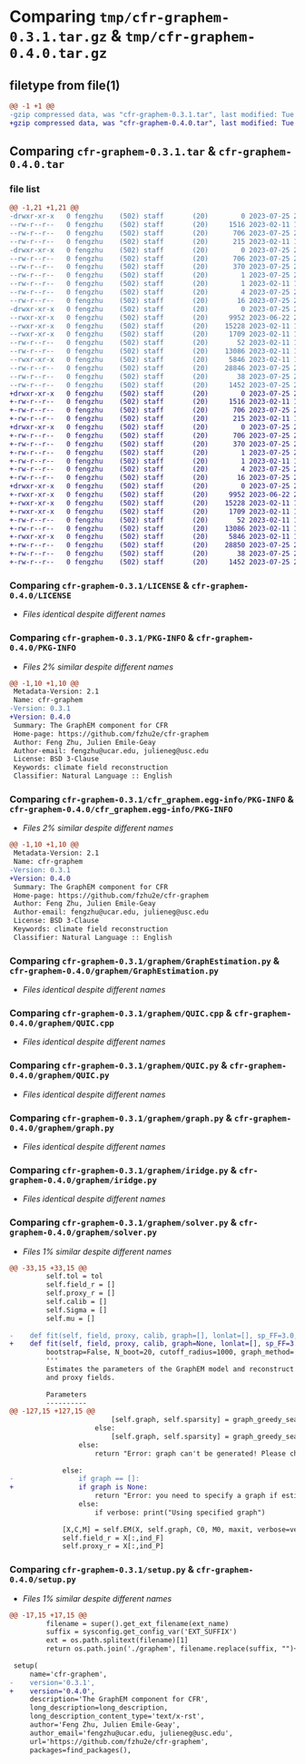 # Comparing `tmp/cfr-graphem-0.3.1.tar.gz` & `tmp/cfr-graphem-0.4.0.tar.gz`

## filetype from file(1)

```diff
@@ -1 +1 @@
-gzip compressed data, was "cfr-graphem-0.3.1.tar", last modified: Tue Jul 25 22:08:00 2023, max compression
+gzip compressed data, was "cfr-graphem-0.4.0.tar", last modified: Tue Jul 25 22:20:19 2023, max compression
```

## Comparing `cfr-graphem-0.3.1.tar` & `cfr-graphem-0.4.0.tar`

### file list

```diff
@@ -1,21 +1,21 @@
-drwxr-xr-x   0 fengzhu    (502) staff       (20)        0 2023-07-25 22:08:00.891713 cfr-graphem-0.3.1/
--rw-r--r--   0 fengzhu    (502) staff       (20)     1516 2023-02-11 11:26:13.000000 cfr-graphem-0.3.1/LICENSE
--rw-r--r--   0 fengzhu    (502) staff       (20)      706 2023-07-25 22:08:00.891542 cfr-graphem-0.3.1/PKG-INFO
--rw-r--r--   0 fengzhu    (502) staff       (20)      215 2023-02-11 11:26:13.000000 cfr-graphem-0.3.1/README.rst
-drwxr-xr-x   0 fengzhu    (502) staff       (20)        0 2023-07-25 22:08:00.888929 cfr-graphem-0.3.1/cfr_graphem.egg-info/
--rw-r--r--   0 fengzhu    (502) staff       (20)      706 2023-07-25 22:08:00.000000 cfr-graphem-0.3.1/cfr_graphem.egg-info/PKG-INFO
--rw-r--r--   0 fengzhu    (502) staff       (20)      370 2023-07-25 22:08:00.000000 cfr-graphem-0.3.1/cfr_graphem.egg-info/SOURCES.txt
--rw-r--r--   0 fengzhu    (502) staff       (20)        1 2023-07-25 22:08:00.000000 cfr-graphem-0.3.1/cfr_graphem.egg-info/dependency_links.txt
--rw-r--r--   0 fengzhu    (502) staff       (20)        1 2023-02-11 12:40:30.000000 cfr-graphem-0.3.1/cfr_graphem.egg-info/not-zip-safe
--rw-r--r--   0 fengzhu    (502) staff       (20)        4 2023-07-25 22:08:00.000000 cfr-graphem-0.3.1/cfr_graphem.egg-info/requires.txt
--rw-r--r--   0 fengzhu    (502) staff       (20)       16 2023-07-25 22:08:00.000000 cfr-graphem-0.3.1/cfr_graphem.egg-info/top_level.txt
-drwxr-xr-x   0 fengzhu    (502) staff       (20)        0 2023-07-25 22:08:00.891105 cfr-graphem-0.3.1/graphem/
--rwxr-xr-x   0 fengzhu    (502) staff       (20)     9952 2023-06-22 23:58:14.000000 cfr-graphem-0.3.1/graphem/GraphEstimation.py
--rwxr-xr-x   0 fengzhu    (502) staff       (20)    15228 2023-02-11 11:26:13.000000 cfr-graphem-0.3.1/graphem/QUIC.cpp
--rwxr-xr-x   0 fengzhu    (502) staff       (20)     1709 2023-02-11 11:26:13.000000 cfr-graphem-0.3.1/graphem/QUIC.py
--rw-r--r--   0 fengzhu    (502) staff       (20)       52 2023-02-11 11:26:13.000000 cfr-graphem-0.3.1/graphem/__init__.py
--rw-r--r--   0 fengzhu    (502) staff       (20)    13086 2023-02-11 11:26:13.000000 cfr-graphem-0.3.1/graphem/graph.py
--rwxr-xr-x   0 fengzhu    (502) staff       (20)     5846 2023-02-11 11:26:13.000000 cfr-graphem-0.3.1/graphem/iridge.py
--rw-r--r--   0 fengzhu    (502) staff       (20)    28846 2023-07-25 22:04:10.000000 cfr-graphem-0.3.1/graphem/solver.py
--rw-r--r--   0 fengzhu    (502) staff       (20)       38 2023-07-25 22:08:00.891756 cfr-graphem-0.3.1/setup.cfg
--rw-r--r--   0 fengzhu    (502) staff       (20)     1452 2023-07-25 22:04:31.000000 cfr-graphem-0.3.1/setup.py
+drwxr-xr-x   0 fengzhu    (502) staff       (20)        0 2023-07-25 22:20:19.196283 cfr-graphem-0.4.0/
+-rw-r--r--   0 fengzhu    (502) staff       (20)     1516 2023-02-11 11:26:13.000000 cfr-graphem-0.4.0/LICENSE
+-rw-r--r--   0 fengzhu    (502) staff       (20)      706 2023-07-25 22:20:19.196135 cfr-graphem-0.4.0/PKG-INFO
+-rw-r--r--   0 fengzhu    (502) staff       (20)      215 2023-02-11 11:26:13.000000 cfr-graphem-0.4.0/README.rst
+drwxr-xr-x   0 fengzhu    (502) staff       (20)        0 2023-07-25 22:20:19.193399 cfr-graphem-0.4.0/cfr_graphem.egg-info/
+-rw-r--r--   0 fengzhu    (502) staff       (20)      706 2023-07-25 22:20:19.000000 cfr-graphem-0.4.0/cfr_graphem.egg-info/PKG-INFO
+-rw-r--r--   0 fengzhu    (502) staff       (20)      370 2023-07-25 22:20:19.000000 cfr-graphem-0.4.0/cfr_graphem.egg-info/SOURCES.txt
+-rw-r--r--   0 fengzhu    (502) staff       (20)        1 2023-07-25 22:20:19.000000 cfr-graphem-0.4.0/cfr_graphem.egg-info/dependency_links.txt
+-rw-r--r--   0 fengzhu    (502) staff       (20)        1 2023-02-11 12:40:30.000000 cfr-graphem-0.4.0/cfr_graphem.egg-info/not-zip-safe
+-rw-r--r--   0 fengzhu    (502) staff       (20)        4 2023-07-25 22:20:19.000000 cfr-graphem-0.4.0/cfr_graphem.egg-info/requires.txt
+-rw-r--r--   0 fengzhu    (502) staff       (20)       16 2023-07-25 22:20:19.000000 cfr-graphem-0.4.0/cfr_graphem.egg-info/top_level.txt
+drwxr-xr-x   0 fengzhu    (502) staff       (20)        0 2023-07-25 22:20:19.195817 cfr-graphem-0.4.0/graphem/
+-rwxr-xr-x   0 fengzhu    (502) staff       (20)     9952 2023-06-22 23:58:14.000000 cfr-graphem-0.4.0/graphem/GraphEstimation.py
+-rwxr-xr-x   0 fengzhu    (502) staff       (20)    15228 2023-02-11 11:26:13.000000 cfr-graphem-0.4.0/graphem/QUIC.cpp
+-rwxr-xr-x   0 fengzhu    (502) staff       (20)     1709 2023-02-11 11:26:13.000000 cfr-graphem-0.4.0/graphem/QUIC.py
+-rw-r--r--   0 fengzhu    (502) staff       (20)       52 2023-02-11 11:26:13.000000 cfr-graphem-0.4.0/graphem/__init__.py
+-rw-r--r--   0 fengzhu    (502) staff       (20)    13086 2023-02-11 11:26:13.000000 cfr-graphem-0.4.0/graphem/graph.py
+-rwxr-xr-x   0 fengzhu    (502) staff       (20)     5846 2023-02-11 11:26:13.000000 cfr-graphem-0.4.0/graphem/iridge.py
+-rw-r--r--   0 fengzhu    (502) staff       (20)    28850 2023-07-25 22:19:58.000000 cfr-graphem-0.4.0/graphem/solver.py
+-rw-r--r--   0 fengzhu    (502) staff       (20)       38 2023-07-25 22:20:19.196333 cfr-graphem-0.4.0/setup.cfg
+-rw-r--r--   0 fengzhu    (502) staff       (20)     1452 2023-07-25 22:19:14.000000 cfr-graphem-0.4.0/setup.py
```

### Comparing `cfr-graphem-0.3.1/LICENSE` & `cfr-graphem-0.4.0/LICENSE`

 * *Files identical despite different names*

### Comparing `cfr-graphem-0.3.1/PKG-INFO` & `cfr-graphem-0.4.0/PKG-INFO`

 * *Files 2% similar despite different names*

```diff
@@ -1,10 +1,10 @@
 Metadata-Version: 2.1
 Name: cfr-graphem
-Version: 0.3.1
+Version: 0.4.0
 Summary: The GraphEM component for CFR
 Home-page: https://github.com/fzhu2e/cfr-graphem
 Author: Feng Zhu, Julien Emile-Geay
 Author-email: fengzhu@ucar.edu, julieneg@usc.edu
 License: BSD 3-Clause
 Keywords: climate field reconstruction
 Classifier: Natural Language :: English
```

### Comparing `cfr-graphem-0.3.1/cfr_graphem.egg-info/PKG-INFO` & `cfr-graphem-0.4.0/cfr_graphem.egg-info/PKG-INFO`

 * *Files 2% similar despite different names*

```diff
@@ -1,10 +1,10 @@
 Metadata-Version: 2.1
 Name: cfr-graphem
-Version: 0.3.1
+Version: 0.4.0
 Summary: The GraphEM component for CFR
 Home-page: https://github.com/fzhu2e/cfr-graphem
 Author: Feng Zhu, Julien Emile-Geay
 Author-email: fengzhu@ucar.edu, julieneg@usc.edu
 License: BSD 3-Clause
 Keywords: climate field reconstruction
 Classifier: Natural Language :: English
```

### Comparing `cfr-graphem-0.3.1/graphem/GraphEstimation.py` & `cfr-graphem-0.4.0/graphem/GraphEstimation.py`

 * *Files identical despite different names*

### Comparing `cfr-graphem-0.3.1/graphem/QUIC.cpp` & `cfr-graphem-0.4.0/graphem/QUIC.cpp`

 * *Files identical despite different names*

### Comparing `cfr-graphem-0.3.1/graphem/QUIC.py` & `cfr-graphem-0.4.0/graphem/QUIC.py`

 * *Files identical despite different names*

### Comparing `cfr-graphem-0.3.1/graphem/graph.py` & `cfr-graphem-0.4.0/graphem/graph.py`

 * *Files identical despite different names*

### Comparing `cfr-graphem-0.3.1/graphem/iridge.py` & `cfr-graphem-0.4.0/graphem/iridge.py`

 * *Files identical despite different names*

### Comparing `cfr-graphem-0.3.1/graphem/solver.py` & `cfr-graphem-0.4.0/graphem/solver.py`

 * *Files 1% similar despite different names*

```diff
@@ -33,15 +33,15 @@
         self.tol = tol
         self.field_r = []
         self.proxy_r = []
         self.calib = []
         self.Sigma = []
         self.mu = []
 
-    def fit(self, field, proxy, calib, graph=[], lonlat=[], sp_FF=3.0, sp_FP=3.0, sp_PP=3.0, N_graph=30, C0=[], M0=[], maxit=200,
+    def fit(self, field, proxy, calib, graph=None, lonlat=[], sp_FF=3.0, sp_FP=3.0, sp_PP=3.0, N_graph=30, C0=[], M0=[], maxit=200,
         bootstrap=False, N_boot=20, cutoff_radius=1000, graph_method='neighborhood', estimate_graph=True, save_graphs=False, verbose=False):
         '''
         Estimates the parameters of the GraphEM model and reconstruct the missing values of the climate
         and proxy fields.
 
         Parameters
         ----------
@@ -127,15 +127,15 @@
                         [self.graph, self.sparsity] = graph_greedy_search(Xridge[:,ind_F], Xridge[:,ind_P], sp_FF, sp_FP, sp_PP, N_graph)
                     else:
                         [self.graph, self.sparsity] = graph_greedy_search(field[calib,:], proxy[calib,:], sp_FF, sp_FP, sp_PP, N_graph)
                 else:
                     return "Error: graph can't be generated! Please choose a graph option."
 
             else:
-                if graph == []:
+                if graph is None:
                     return "Error: you need to specify a graph if estimate_graph = False."
                 else:
                     if verbose: print("Using specified graph")
 
             [X,C,M] = self.EM(X, self.graph, C0, M0, maxit, verbose=verbose)
             self.field_r = X[:,ind_F]
             self.proxy_r = X[:,ind_P]
```

### Comparing `cfr-graphem-0.3.1/setup.py` & `cfr-graphem-0.4.0/setup.py`

 * *Files 1% similar despite different names*

```diff
@@ -17,15 +17,15 @@
         filename = super().get_ext_filename(ext_name)
         suffix = sysconfig.get_config_var('EXT_SUFFIX')
         ext = os.path.splitext(filename)[1]
         return os.path.join('./graphem', filename.replace(suffix, "")+ext)
 
 setup(
     name='cfr-graphem',
-    version='0.3.1',
+    version='0.4.0',
     description='The GraphEM component for CFR',
     long_description=long_description,
     long_description_content_type='text/x-rst',
     author='Feng Zhu, Julien Emile-Geay',
     author_email='fengzhu@ucar.edu, julieneg@usc.edu',
     url='https://github.com/fzhu2e/cfr-graphem',
     packages=find_packages(),
```

